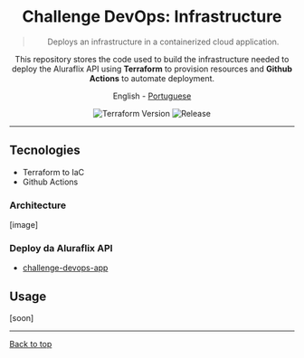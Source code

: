 <a id="top"></a>
<div align="center">

  # Challenge DevOps: Infrastructure

  > Deploys an infrastructure in a containerized cloud application.

  This repository stores the code used to build the infrastructure needed to deploy the Aluraflix API using **Terraform** to provision resources and **Github Actions** to automate deployment.

  <a>English</a> -
  <a href="./README.md">Portuguese</a>

</div>

<div align="center" >

  ![Terraform Version](https://img.shields.io/badge/terraform-v1.7.1-blue)
  ![Release](https://img.shields.io/github/v/release/jeff-pedro/challenge-devops-infra?display_name=tag&include_prereleases&style=flat-square)

</div>

---

## Tecnologies
* Terraform to IaC
* Github Actions

### Architecture
[image]

### Deploy da Aluraflix API
- [challenge-devops-app](https://github.com/jeff-pedro/challenge-devops-app)

## Usage
[soon]

---
[Back to top](#top)
